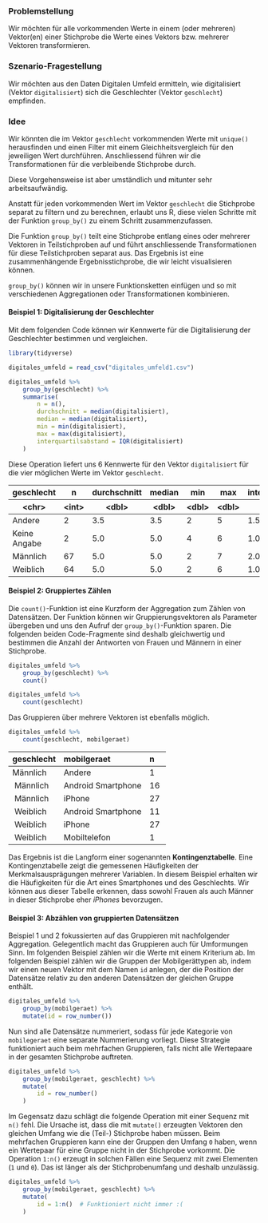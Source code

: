 ### Problemstellung

Wir möchten für alle vorkommenden Werte in einem (oder mehreren) Vektor(en) einer Stichprobe die Werte eines Vektors bzw. mehrerer Vektoren  transformieren. 

### Szenario-Fragestellung  

Wir möchten aus den Daten Digitalen Umfeld ermitteln, wie digitalisiert (Vektor `digitalisiert`) sich die Geschlechter (Vektor `geschlecht`) empfinden. 

### Idee

Wir könnten die im Vektor `geschlecht` vorkommenden Werte mit `unique()` herausfinden und einen Filter mit einem Gleichheitsvergleich für den jeweiligen Wert durchführen. Anschliessend führen wir die Transformationen für die verbleibende Stichprobe durch. 

Diese Vorgehensweise ist aber umständlich und mitunter sehr arbeitsaufwändig.

Anstatt für jeden vorkommenden Wert im Vektor `geschlecht` die Stichprobe separat zu filtern und zu berechnen, erlaubt uns R, diese vielen Schritte mit der Funktion `group_by()` zu einem Schritt zusammenzufassen. 

Die Funktion `group_by()` teilt eine Stichprobe entlang eines oder mehrerer Vektoren in Teilstichproben auf und führt anschliessende Transformationen für diese Teilstichproben separat aus. Das Ergebnis ist eine zusammenhängende Ergebnisstichprobe, die wir leicht visualisieren können. 

`group_by()` können wir in unsere Funktionsketten einfügen und so mit verschiedenen Aggregationen oder Transformationen kombinieren. 

#### Beispiel 1: Digitalisierung der Geschlechter 

Mit dem folgenden Code können wir Kennwerte für die Digitalisierung der Geschlechter bestimmen und vergleichen. 

```R
library(tidyverse)

digitales_umfeld = read_csv("digitales_umfeld1.csv")

digitales_umfeld %>% 
    group_by(geschlecht) %>%
    summarise(
        n = n(), 
        durchschnitt = median(digitalisiert),
        median = median(digitalisiert),
        min = min(digitalisiert),
        max = max(digitalisiert),
        interquartilsabstand = IQR(digitalisiert)
    )
```

Diese Operation liefert uns 6 Kennwerte für den Vektor `digitalisiert` für die vier möglichen Werte im Vektor `geschlecht`. 

<table>
<thead>
	<tr><th scope=col>geschlecht</th><th scope=col>n</th><th scope=col>durchschnitt</th><th scope=col>median</th><th scope=col>min</th><th scope=col>max</th><th scope=col>interquartilsabstand</th></tr>
	<tr><th scope=col>&lt;chr&gt;</th><th scope=col>&lt;int&gt;</th><th scope=col>&lt;dbl&gt;</th><th scope=col>&lt;dbl&gt;</th><th scope=col>&lt;dbl&gt;</th><th scope=col>&lt;dbl&gt;</th><th scope=col>&lt;dbl&gt;</th></tr>
</thead>
<tbody>
	<tr><td>Andere      </td><td> 2</td><td>3.5</td><td>3.5</td><td>2</td><td>5</td><td>1.5</td></tr>
	<tr><td>Keine Angabe</td><td> 2</td><td>5.0</td><td>5.0</td><td>4</td><td>6</td><td>1.0</td></tr>
	<tr><td>Männlich    </td><td>67</td><td>5.0</td><td>5.0</td><td>2</td><td>7</td><td>2.0</td></tr>
	<tr><td>Weiblich    </td><td>64</td><td>5.0</td><td>5.0</td><td>2</td><td>6</td><td>1.0</td></tr>
</tbody>
</table>

#### Beispiel 2: Gruppiertes Zählen

Die `count()`-Funktion ist eine Kurzform der Aggregation zum Zählen von Datensätzen. Der Funktion können wir Gruppierungsvektoren als Parameter übergeben und uns den Aufruf der `group_by()`-Funktion sparen. Die folgenden beiden Code-Fragmente sind deshalb gleichwertig und bestimmen die Anzahl der Antworten von Frauen und Männern in einer Stichprobe.

```R
digitales_umfeld %>%
    group_by(geschlecht) %>%
    count()
```

```R
digitales_umfeld %>%
    count(geschlecht)
```

Das Gruppieren über mehrere Vektoren ist ebenfalls möglich. 

```R
digitales_umfeld %>%
    count(geschlecht, mobilgeraet)
```

| geschlecht | mobilgeraet |	n |
| :--- | :--- | :--- |
| Männlich |	Andere |	1 |
| Männlich |	Android Smartphone | 	16 |
| Männlich |	iPhone |	27 | 
| Weiblich	| Android Smartphone |	11 |
| Weiblich	| iPhone |	27 |
| Weiblich |	Mobiltelefon |	1 |

Das Ergebnis ist die Langform einer sogenannten **Kontingenztabelle**. Eine Kontingenztabelle zeigt die gemessenen Häufigkeiten der Merkmalsausprägungen mehrerer Variablen. In diesem Beispiel erhalten wir die Häufigkeiten für die Art eines Smartphones und des Geschlechts. Wir können aus dieser Tabelle erkennen, dass sowohl Frauen als auch Männer in dieser Stichprobe eher *iPhones* bevorzugen. 

#### Beispiel 3: Abzählen von gruppierten Datensätzen

Beispiel 1 und 2 fokussierten auf das Gruppieren mit nachfolgender Aggregation. Gelegentlich macht das Gruppieren auch für Umformungen Sinn. Im folgenden Beispiel zählen wir die Werte mit einem Kriterium ab. Im folgenden Beispiel zählen wir die Gruppen der Mobilgerättypen ab, indem wir einen neuen Vektor mit dem Namen `id` anlegen, der die Position der Datensätze relativ zu den anderen Datensätzen der gleichen Gruppe enthält. 

```R
digitales_umfeld %>%
    group_by(mobilgeraet) %>%
    mutate(id = row_number())
``` 

Nun sind alle Datensätze nummeriert, sodass für jede Kategorie von `mobilegeraet` eine separate Nummerierung vorliegt. Diese Strategie funktioniert auch beim mehrfachen Gruppieren, falls nicht alle Wertepaare in der gesamten Stichprobe auftreten. 

```R
digitales_umfeld %>%
    group_by(mobilgeraet, geschlecht) %>%
    mutate(
        id = row_number()
    )
``` 

Im Gegensatz dazu schlägt die folgende Operation mit einer Sequenz mit `n()` fehl. Die Ursache ist, dass die mit `mutate()` erzeugten Vektoren den gleichen Umfang wie die (Teil-) Stichprobe haben müssen. Beim mehrfachen Gruppieren kann eine der Gruppen den Umfang `0` haben, wenn ein Wertepaar für eine Gruppe nicht in der Stichprobe  vorkommt. Die Operation `1:n()` erzeugt in solchen Fällen eine Sequenz mit zwei Elementen (`1` und `0`). Das ist länger als der Stichprobenumfang und  deshalb unzulässig.  

```R
digitales_umfeld %>%
    group_by(mobilgeraet, geschlecht) %>%
    mutate(
        id = 1:n()  # Funktioniert nicht immer :(
    )
``` 